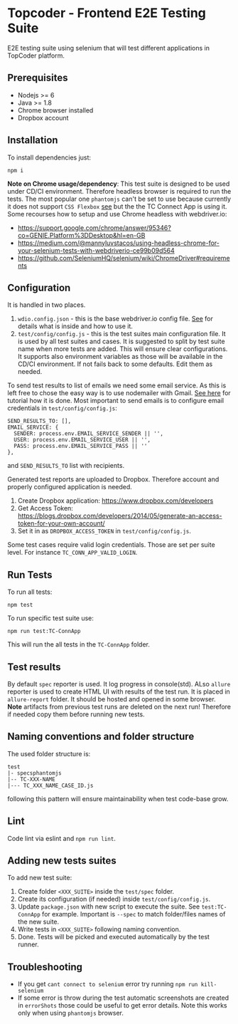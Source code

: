 # Topcoder - Frontend E2E Testing Suite
E2E testing suite using selenium that will test different applications in TopCoder platform.

## Prerequisites
- Nodejs >= 6
- Java >= 1.8
- Chrome browser installed
- Dropbox account

## Installation
To install dependencies just:
```
npm i
```
**Note on Chrome usage/dependency**: This test suite is designed to be used under CD/CI environment. Therefore headless browser is required to run the tests. The most popular one `phantomjs` can't be set to use because currently it does not support `CSS Flexbox` [see](https://github.com/ariya/phantomjs/issues?utf8=%E2%9C%93&q=is%3Aissue+is%3Aopen+flexbox) but the the TC Connect App is using it. Some recourses how to setup and use Chrome headless with webdriver.io:
- https://support.google.com/chrome/answer/95346?co=GENIE.Platform%3DDesktop&hl=en-GB
- https://medium.com/@mannyluvstacos/using-headless-chrome-for-your-selenium-tests-with-webdriverio-ce99b09d564
- https://github.com/SeleniumHQ/selenium/wiki/ChromeDriver#requirements

## Configuration
It is handled in two places.
1. `wdio.config.json` - this is the base webdriver.io config file. [See](http://webdriver.io/guide/getstarted/configuration.html) for details what is inside and how to use it.
2. `test/config/config.js` - this is the test suites main configuration file. It is used by all test suites and cases. It is suggested to split by test suite name when more tests are added. This will ensure clear configurations. It supports also environment variables as those will be available in the CD/CI environment. If not fails back to some defaults. Edit them as needed.

To send test results to list of emails we need some email service. As this is left free to chose the easy way is to use nodemailer with Gmail. [See here](https://medium.com/@manojsinghnegi/sending-an-email-using-nodemailer-gmail-7cfa0712a799) for tutorial how it is done. Most important to send emails is to configure email credentials in `test/config/config.js`:
```
SEND_RESULTS_TO: [],
EMAIL_SERVICE: {
  SENDER: process.env.EMAIL_SERVICE_SENDER || '',
  USER: process.env.EMAIL_SERVICE_USER || '',
  PASS: process.env.EMAIL_SERVICE_PASS || ''
},
```
and `SEND_RESULTS_TO` list with recipients.

Generated test reports are uploaded to Dropbox. Therefore account and properly configured application is needed.
1. Create Dropbox application: https://www.dropbox.com/developers
2. Get Access Token: https://blogs.dropbox.com/developers/2014/05/generate-an-access-token-for-your-own-account/
3. Set it in as `DROPBOX_ACCESS_TOKEN` in `test/config/config.js`.

Some test cases require valid login credentials. Those are set per suite level. For instance `TC_CONN_APP_VALID_LOGIN`.

## Run Tests
To run all tests:
```
npm test
```
To run specific test suite use:
```
npm run test:TC-ConnApp
```
This will run the all tests in the `TC-ConnApp` folder.

## Test results
By default `spec` reporter is used. It log progress in console(std). ALso `allure` reporter is used to create HTML UI with results of the test run. It is placed in `allure-report` folder. It should  be hosted and opened in some browser. **Note** artifacts from previous test runs are deleted on the next run! Therefore if needed copy them before running new tests.

## Naming conventions and folder structure
The used folder structure is:
```
test
|- specsphantomjs
|-- TC-XXX-NAME
|--- TC_XXX_NAME_CASE_ID.js
```
following this pattern will ensure maintainability when test code-base grow.

## Lint
Code lint via eslint and `npm run lint`.

## Adding new tests suites
To add new test suite:
1. Create folder `<XXX_SUITE>` inside the `test/spec` folder.
2. Create its configuration (if needed) inside `test/config/config.js`.
3. Update `package.json` with new script to execute the suite. See `test:TC-ConnApp` for example. Important is `--spec` to match folder/files names of the new suite.
4. Write tests in `<XXX_SUITE>` following naming convention.
5. Done. Tests will be picked and executed automatically by the test runner.

## Troubleshooting
- If you get `cant connect to selenium` error try running `npm run kill-selenium`
- If some error is throw during the test automatic screenshots are created in `errorShots` those could be useful to get error details. Note this works only when using `phantomjs` browser.
